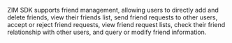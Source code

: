 ZIM SDK supports friend management, allowing users to directly add and delete friends, view their friends list, send friend requests to other users, accept or reject friend requests, view friend request lists, check their friend relationship with other users, and query or modify friend information.



